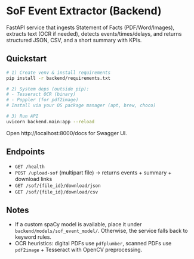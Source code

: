 # SoF Event Extractor (Backend)

FastAPI service that ingests Statement of Facts (PDF/Word/Images), extracts text (OCR if needed), detects events/times/delays, and returns structured JSON, CSV, and a short summary with KPIs.

## Quickstart

```bash
# 1) Create venv & install requirements
pip install -r backend/requirements.txt

# 2) System deps (outside pip):
# - Tesseract OCR (binary)
# - Poppler (for pdf2image)
# Install via your OS package manager (apt, brew, choco)

# 3) Run API
uvicorn backend.main:app --reload
```

Open http://localhost:8000/docs for Swagger UI.

## Endpoints

- `GET /health`
- `POST /upload-sof` (multipart file) → returns events + summary + download links
- `GET /sof/{file_id}/download/json`
- `GET /sof/{file_id}/download/csv`

## Notes
- If a custom spaCy model is available, place it under `backend/models/sof_event_model/`. Otherwise, the service falls back to keyword rules.
- OCR heuristics: digital PDFs use `pdfplumber`, scanned PDFs use `pdf2image` + Tesseract with OpenCV preprocessing.
